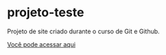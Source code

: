 # projeto-teste
 Projeto de site criado durante o curso de Git e Github.
 
[Você pode acessar aqui](https://julivimmer.github.io/projeto-teste/)
